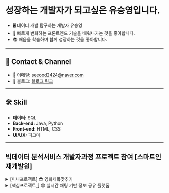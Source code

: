 # 성장하는 개발자가 되고싶은 유승영입니다.

- 🖥️ 데이터 개발 탐구하는 개발자 유승영
- 🚀 빠르게 변화하는 프론트엔드 기술을 배워나가는 것을 좋아합니다.
- 📚 배움을 학습하며 함께 성장하는 것을 좋아합니다.

---

## 🐲 Contact & Channel
- 📧 이메일: seeood2424@naver.com
- 📝 블로그: [블로그 링크](https://m.blog.naver.com/mind24luciano)

---

## 🛠️ Skill
- **데이터:** SQL
- **Back-end:** Java, Python
- **Front-end:** HTML, CSS
- **UI/UX:** 피그마

---



## 빅데이터 분석서비스 개발자과정 프로젝트 참여 [스마트인재개발원]
<details>
  <summary>[미니프로젝트] 😎 영화제목맞추기</summary>

  ### 📅 미니프로젝트 <영화 제목맞추기>
  - **주제:** 영화 제목 맞추기 게임
  - **참여 기간:** 2024년 01월 31일(수) ~ 2024년 02월 02일(금)
  - **팀명:** 승영아 파팅
  - **팀원:** 손채영, 김경민, 박경완, 유승영, 장민중
  - **주요 개발 내용:** 회원가입, 로그인, 싱글게임, 연습게임
  - **개발 언어:** Java, Oracle, 데이터베이스

</details>

<details>
 <summary>[핵심프로젝트_] 😎 실시간 채팅 기반 정보 공유 플랫폼</summary>

### 📅 프로젝트 개요
- **팀명:** <br>
 슈크림팀
- **프로젝트 제목:** <br>
 실시간 채팅 기반 정보 공유 플랫폼
- **프로젝트 설명:** <br>
 실시간 채팅을 통해 빠른 정보 공유와 직관적인 UI 검색 기능을 활성화한 SNS 플랫폼.
- **프로젝트 기간:** <br>
▷ ▶ 2024.03.20 ~ 2024.04.04


--
<br>
![image](https://github.com/tmddud2024/tmddud2024/assets/157584487/8f992ae6-0313-43a3-92ac-b2cf2116f335)
<br>

---

### 📅 핵심 프로젝트 개발 언어

- **팀 주요 개발 내용:**
  - **채팅 기능 구현**
  - **좋아요 및 댓글 기능**
  - **팔로우 및 언팔로우 기능**
  - **게시글 작성 및 무한 스크롤 기능**
  - **신발 검색 및 태그 기능**
  - **네이버 API 로그인 기능**

- **역할:**
  - **테이블명세서 문서, 유스케이스**
  - **주피터 노트북을 활용하여, '크림' 사이트에서 총 300개의 데이터 크롤링**
 
- **팀원 및 역할:**
  --
![image](https://github.com/tmddud2024/tmddud2024/assets/157584487/a802c7d7-8efc-4ac9-89fa-4da11d5599de)
  --



<details>
 <summary>[실전프로젝트] 딥러닝 모델을 통한 태양광 발전량 예측 솔루션 </summary>

### 📅 프로젝트 개요
- **팀명:** <br>
  어셈블 (ASSEMBLE) 팀
- **프로젝트 제목:** <br>
  딥러닝 모델을 통한 태양광 발전량 예측 솔루션
- **프로젝트 설명:** <br>
  태양광 발전량 예측량을 원하는 사용자들을 위한 서비스로, 2014~2023년의 기상,
  대기오염, 태양광발전량 데이터을 분석하여 다음날의 태양광 발전량을 예측하는 서비스입니다.
- **프로젝트 기간:** <br>
▷ ▶ 2024.05.27 ~ 2024.06.20 (4주)



--
<br>
![image](https://github.com/tmddud2024/tmddud2024/assets/157584487/8f992ae6-0313-43a3-92ac-b2cf2116f335)
<br>

---

### 📅 실전 프로젝트 개발 언어

- **팀 주요 개발 내용:**
  - **회원가입**
  - **공지사항**
  - **슬라이드**
  - **SMP,REC**
  - **태양광관련뉴스(크롤링)**
  - **게시판**
 
  - **예측한 발전량(하루시간)**
  - **SMP,REC**
   - **SMP,REC**
 


- **역할:**
  - **   **
  - **   **
 
- **팀원 및 역할:**
  --
![image](https://github.com/tmddud2024/tmddud2024/assets/157584487/85484b04-6947-47b0-a9f6-d2426cb44e84)

  --



</details>


---

<div align="center">
  <h2>성장하는 개발자가 되고싶은 유승영입니다.</h2>
  <p>
    <span class="animated-icon">🖥️</span> 데이터 개발 탐구하는 개발자 유승영<br>
    <span class="animated-icon">🚀</span> 빠르게 변화하는 프론트엔드 기술을 배워나가는 것을 좋아합니다.<br>
    <span class="animated-icon">📚</span> 배움을 학습하며 함께 성장하는 것을 좋아합니다.
  </p>
</div>
